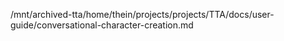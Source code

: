 /mnt/archived-tta/home/thein/projects/projects/TTA/docs/user-guide/conversational-character-creation.md